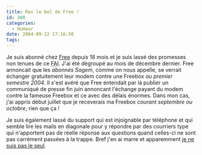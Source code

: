 ```yaml
---
title: Ras le bol de Free !
id: 300
categories:
  - Humeur
date: 2004-09-22 17:16:50
tags:
---
```


Je suis abonné chez [Free](http://www.free.fr/ "Free") depuis 18 mois et je suis lassé des promesses non tenues de ce <acronym title="Fournisseur d&#039;Acces à Internet">FAI</acronym>. J'ai été dégroupé au mois de décembre dernier. Free annoncait que les _abonnés Sagem_, comme on nous appelle, se verrait échanger gratuitement leur modem contre une Freebox _au premier semestre 2004_. Il s'est avéré que Free entendait par là publier un communiqué de presse fin juin annoncant l'échange payant du modem contre la fameuse Freebox et ce avec des délais énormes. Dans mon cas, j'ai appris début juillet que je receverais ma Freebox _courant septembre ou octobre_, rien que ça&nbsp;!

Je suis également lassé du support qui est injoignable par téléphone et qui semble lire les mails en diagonale pour y répondre par des courriers type qui n'apportent pas de réelle réponse aux questions quand celles-ci ne sont pas carrément passées à la trappe. Bref j'en ai marre et apparemment [je ne suis pas le seul](http://alex.nihon-fr.com/ "Collectif pour résilier le 19 octobre 2004").